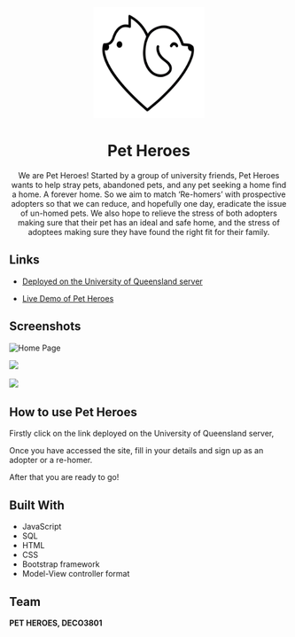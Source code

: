 <p align="center">
  <a href="https://ibb.co/vP5Pvcx"><img src="blacklogo.png" alt="Pet-Logo-Rounded" width="200" height="200"></a>
</p>
<h1 align="center">Pet Heroes</h1>

<p align="center">We are Pet Heroes! Started by a group of university friends, Pet Heroes wants to help stray pets, abandoned pets, and any pet seeking a home find a home. A forever home. So we aim to match ‘Re-homers’ with prospective adopters so that we can reduce, and hopefully one day, eradicate the issue of un-homed pets. We also hope to relieve the stress of both adopters making sure that their pet has an ideal and safe home, and the stress of adoptees making sure they have found the right fit for their family.
</p>

## Links


- [Deployed on the University of Queensland server](https://pet.uqcloud.net/index.php)

- [Live Demo of Pet Heroes](https://www.youtube.com/watch?v=FhaCKBDGekk&ab_channel=DustinBergman)


## Screenshots

![Home Page](/screenshots/1.png "Home Page")

![](/screenshots/2.png)

![](/screenshots/3.png)

## How to use Pet Heroes 

Firstly click on the link deployed on the University of Queensland server, 

Once you have accessed the site, fill in your details and sign up as an adopter or a re-homer. 

After that you are ready to go!

## Built With

- JavaScript
- SQL
- HTML
- CSS
- Bootstrap framework 
- Model-View controller format 


## Team

**PET HEROES, DECO3801**




